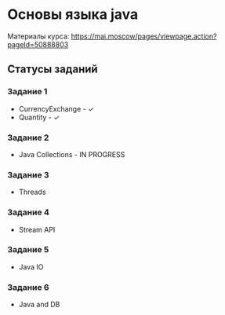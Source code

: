 # Основы языка java
Материалы курса: https://mai.moscow/pages/viewpage.action?pageId=50888803

## Статусы заданий
### Задание 1
- CurrencyExchange - ✓
- Quantity - ✓
### Задание 2
- Java Collections - IN PROGRESS
### Задание 3
- Threads
### Задание 4
- Stream API
### Задание 5
- Java IO
### Задание 6
- Java and DB
